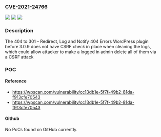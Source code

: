 ### [CVE-2021-24766](https://cve.mitre.org/cgi-bin/cvename.cgi?name=CVE-2021-24766)
![](https://img.shields.io/static/v1?label=Product&message=404%20to%20301%20%E2%80%93%20Redirect%2C%20Log%20and%20Notify%20404%20Errors&color=blue)
![](https://img.shields.io/static/v1?label=Version&message=3.0.9%3C%203.0.9%20&color=brighgreen)
![](https://img.shields.io/static/v1?label=Vulnerability&message=CWE-352%20Cross-Site%20Request%20Forgery%20(CSRF)&color=brighgreen)

### Description

The 404 to 301 – Redirect, Log and Notify 404 Errors WordPress plugin before 3.0.9 does not have CSRF check in place when cleaning the logs, which could allow attacker to make a logged in admin delete all of them via a CSRF attack

### POC

#### Reference
- https://wpscan.com/vulnerability/cc13db1e-5f7f-49b2-81da-f913cfe70543
- https://wpscan.com/vulnerability/cc13db1e-5f7f-49b2-81da-f913cfe70543

#### Github
No PoCs found on GitHub currently.

